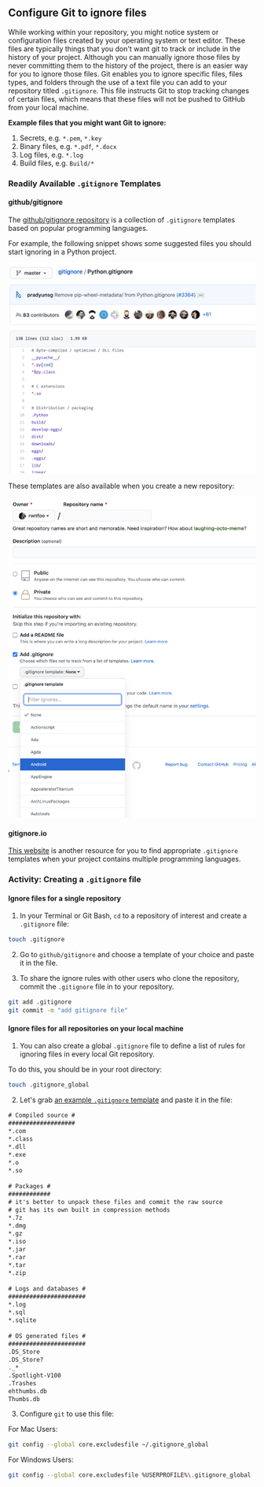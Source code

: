 ## Configure Git to ignore files

While working within your repository, you might notice system or configuration files created by your operating system or text editor. These files are typically things that you don't want git to track or include in the history of your project. Although you can manually ignore those files by never committing them to the history of the project, there is an easier way for you to ignore those files. Git enables you to ignore specific files, files types, and folders through the use of a text file you can add to your  repository titled `.gitignore`. This file instructs Git to stop tracking changes of certain files, which means that these files will not be pushed to GitHub from your local machine.

**Example files that you might want Git to ignore:**

1. Secrets, e.g. `*.pem`, `*.key`
1. Binary files, e.g. `*.pdf`, `*.docx`
1. Log files, e.g. `*.log`
1. Build files, e.g. `Build/*`

### Readily Available `.gitignore` Templates

#### github/gitignore

The [github/gitignore repository](https://github.com/github/gitignore) is a collection of `.gitignore` templates based on popular programming languages.

For example, the following snippet shows some suggested files you should start ignoring in a Python project.

![python-gitignore](img/python-gitignore.png ':size=60%')

These templates are also available when you create a new repository:

![create-gitignore-repo](img/gitignore-create-repo.png ':size=60%')

#### gitignore.io

[This website](https://www.toptal.com/developers/gitignore) is another resource for you to find appropriate `.gitignore` templates when your project contains multiple programming languages.

### Activity: Creating a `.gitignore` file

#### Ignore files for a single repository

1. In your Terminal or Git Bash, `cd` to a repository of interest and create a `.gitignore` file:

```sh
touch .gitignore
```

2. Go to `github/gitignore` and choose a template of your choice and paste it in the file.

3. To share the ignore rules with other users who clone the repository, commit the `.gitignore` file in to your repository.

```sh
git add .gitignore
git commit -m "add gitignore file"
```

#### Ignore files for all repositories on your local machine

1. You can also create a global `.gitignore` file to define a list of rules for ignoring files in every local Git repository. 

To do this, you should be in your root directory:

```sh
touch .gitignore_global
```

2. Let's grab [an example `.gitignore` template](https://gist.github.com/octocat/9257657) and paste it in the file:

```
# Compiled source #
###################
*.com
*.class
*.dll
*.exe
*.o
*.so

# Packages #
############
# it's better to unpack these files and commit the raw source
# git has its own built in compression methods
*.7z
*.dmg
*.gz
*.iso
*.jar
*.rar
*.tar
*.zip

# Logs and databases #
######################
*.log
*.sql
*.sqlite

# OS generated files #
######################
.DS_Store
.DS_Store?
._*
.Spotlight-V100
.Trashes
ehthumbs.db
Thumbs.db
```

3. Configure `git` to use this file: 

For Mac Users:
```sh
git config --global core.excludesfile ~/.gitignore_global
```

For Windows Users:
```sh
git config --global core.excludesfile %USERPROFILE%\.gitignore_global
```